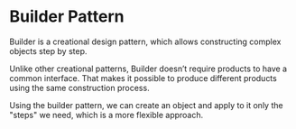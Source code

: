 # Builder Pattern

Builder is a creational design pattern, which allows constructing complex objects step by step.

Unlike other creational patterns, Builder doesn’t require products to have a common interface.
That makes it possible to produce different products using the same construction process.

Using the builder pattern, we can create an object and apply to it only the "steps" we need, which is a more flexible approach.
